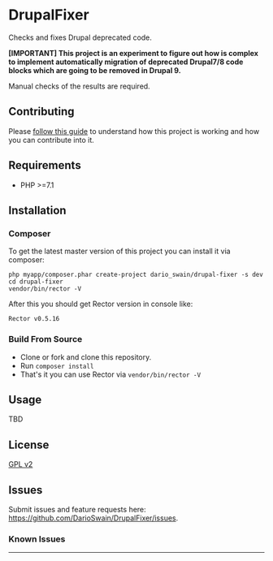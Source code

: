 # DrupalFixer
Checks and fixes Drupal deprecated code.

**[IMPORTANT] This project is an experiment to figure out how is complex to implement automatically migration 
of deprecated Drupal7/8 code blocks which are going to be removed in Drupal 9.**

Manual checks of the results are required.

## Contributing

Please [follow this guide](/docs/CONTRIBUTION.md) to understand how this project is working and how you can contribute into it.

## Requirements

* PHP >=7.1

## Installation

### Composer

To get the latest master version of this project you can install it via composer:

```
php myapp/composer.phar create-project dario_swain/drupal-fixer -s dev
cd drupal-fixer
vendor/bin/rector -V
```

After this you should get Rector version in console like:
```
Rector v0.5.16
```

### Build From Source

- Clone or fork and clone this repository.
- Run ```composer install```
- That's it you can use Rector via ```vendor/bin/rector -V```

## Usage

TBD
  
## License

[GPL v2](LICENSE)

## Issues

Submit issues and feature requests here: https://github.com/DarioSwain/DrupalFixer/issues.

### Known Issues

---
